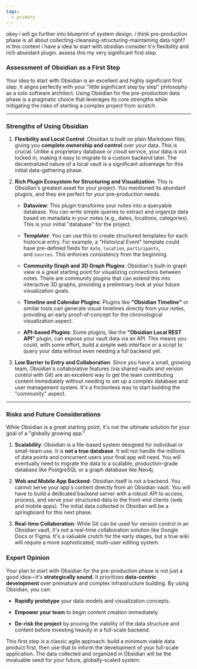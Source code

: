 ```yaml
---
tags:
  - primary
---
```

okey i will go further into blueprint of system design. i think pre-production phase is all about collecting-cleansing-structuring-maintaining data right? in this context i have a idea to start with obsidian consider it's flexibility and rich abundant plugin. assess this my very significant first step.
### **Assessment of Obsidian as a First Step**

Your idea to start with Obsidian is an excellent and highly significant first step. It aligns perfectly with your "little significant step by step" philosophy as a solo software architect. Using Obsidian for the pre-production data phase is a pragmatic choice that leverages its core strengths while mitigating the risks of starting a complex project from scratch.

---

### **Strengths of Using Obsidian**

1. **Flexibility and Local Control**: Obsidian is built on plain Markdown files, giving you **complete ownership and control** over your data. This is crucial. Unlike a proprietary database or cloud service, your data is not locked in, making it easy to migrate to a custom backend later. The decentralized nature of a local vault is a significant advantage for this initial data-gathering phase.
    
2. **Rich Plugin Ecosystem for Structuring and Visualization**: This is Obsidian's greatest asset for your project. You mentioned its abundant plugins, and they are perfect for your pre-production needs.
    
    - **Dataview**: This plugin transforms your notes into a queryable database. You can write simple queries to extract and organize data based on metadata in your notes (e.g., dates, locations, categories). This is your initial "database" for the project.
        
    - **Templater**: You can use this to create structured templates for each historical entry. For example, a "Historical Event" template could have pre-defined fields for `date`, `location`, `participants`, and `sources`. This enforces consistency from the beginning.
        
    - **Community Graph and 3D Graph Plugins**: Obsidian's built-in graph view is a great starting point for visualizing connections between notes. There are community plugins that can extend this into interactive 3D graphs, providing a preliminary look at your future visualization goals.
        
    - **Timeline and Calendar Plugins**: Plugins like **"Obsidian Timeline"** or similar tools can generate visual timelines directly from your notes, providing an early proof-of-concept for the chronological visualization aspect.
        
    - **API-based Plugins**: Some plugins, like the **"Obsidian Local REST API"** plugin, can expose your vault data via an API. This means you could, with some effort, build a simple web interface or a script to query your data without even needing a full backend yet.
        
3. **Low Barrier to Entry and Collaboration**: Since you have a small, growing team, Obsidian's collaborative features (via shared vaults and version control with Git) are an excellent way to get the team contributing content immediately without needing to set up a complex database and user management system. It's a frictionless way to start building the "community" aspect.
    

---

### **Risks and Future Considerations**

While Obsidian is a great starting point, it's not the ultimate solution for your goal of a "globally growing app."

1. **Scalability**: Obsidian is a file-based system designed for individual or small-team use. It is **not a true database**. It will not handle the millions of data points and concurrent users your final app will need. You will eventually need to migrate the data to a scalable, production-grade database like PostgreSQL or a graph database like Neo4j.
    
2. **Web and Mobile App Backend**: Obsidian itself is not a backend. You cannot serve your app's content directly from an Obsidian vault. You will have to build a dedicated backend server with a robust API to access, process, and serve your structured data to the front-end clients (web and mobile apps). The initial data collected in Obsidian will be a springboard for this next phase.
    
3. **Real-time Collaboration**: While Git can be used for version control in an Obsidian vault, it's not a real-time collaboration solution like Google Docs or Figma. It's a valuable crutch for the early stages, but a true wiki will require a more sophisticated, multi-user editing system.
    

### **Expert Opinion**

Your plan to start with Obsidian for the pre-production phase is not just a good idea—it's **strategically sound**. It prioritizes **data-centric development** over premature and complex infrastructure building. By using Obsidian, you can:

- **Rapidly prototype** your data models and visualization concepts.
    
- **Empower your team** to begin content creation immediately.
    
- **De-risk the project** by proving the viability of the data structure and content before investing heavily in a full-scale backend.
    

This first step is a classic agile approach: build a minimum viable data product first, then use that to inform the development of your full-scale application. The data collected and organized in Obsidian will be the invaluable seed for your future, globally-scaled system.